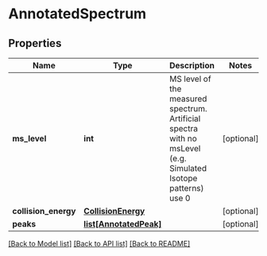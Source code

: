 # AnnotatedSpectrum

## Properties
Name | Type | Description | Notes
------------ | ------------- | ------------- | -------------
**ms_level** | **int** | MS level of the measured spectrum.  Artificial spectra with no msLevel (e.g. Simulated Isotope patterns) use 0 | [optional] 
**collision_energy** | [**CollisionEnergy**](CollisionEnergy.md) |  | [optional] 
**peaks** | [**list[AnnotatedPeak]**](AnnotatedPeak.md) |  | [optional] 

[[Back to Model list]](../README.md#documentation-for-models) [[Back to API list]](../README.md#documentation-for-api-endpoints) [[Back to README]](../README.md)

